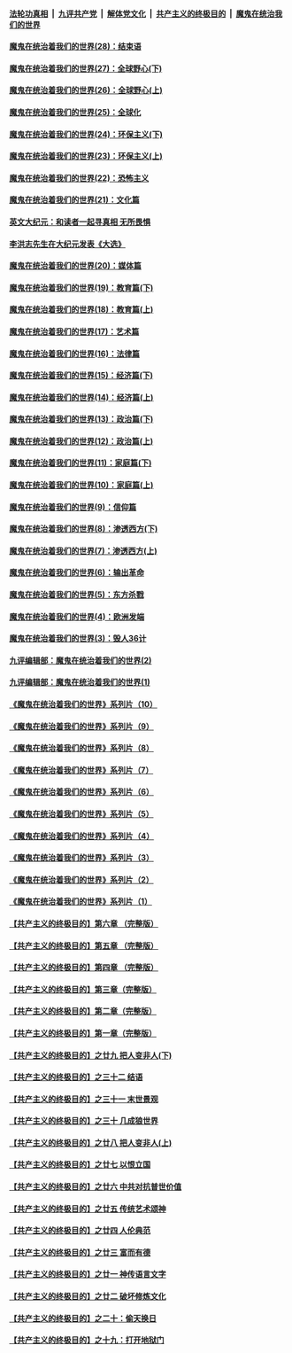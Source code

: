 

####  [法轮功真相](../../../../basic/blob/master/README.md?t=03041901) &nbsp;|&nbsp; [九评共产党](../../../../9ping.md/blob/master/README.md?t=03041901) &nbsp;|&nbsp; [解体党文化](../../../../jtdwh.md/blob/master/README.md?t=03041901)  &nbsp;|&nbsp; [共产主义的终极目的](../../../../gczydzjmd.md/blob/master/README.md?t=03041901) &nbsp;|&nbsp; [魔鬼在统治我们的世界](../../../../mgztzwmdsj.md/blob/master/README.md?t=03041901) 

#### [魔鬼在统治着我们的世界(28)：结束语](../pages/nsc422/n10936246.md?t=03041901) 

#### [魔鬼在统治着我们的世界(27)：全球野心(下)](../pages/nsc422/n10928319.md?t=03041901) 

#### [魔鬼在统治着我们的世界(26)：全球野心(上)](../pages/nsc422/n10900318.md?t=03041901) 

#### [魔鬼在统治着我们的世界(25)：全球化](../pages/nsc422/n10788205.md?t=03041901) 

#### [魔鬼在统治着我们的世界(24)：环保主义(下)](../pages/nsc422/n10695307.md?t=03041901) 

#### [魔鬼在统治着我们的世界(23)：环保主义(上)](../pages/nsc422/n10688613.md?t=03041901) 

#### [魔鬼在统治着我们的世界(22)：恐怖主义](../pages/nsc422/n10614727.md?t=03041901) 

#### [魔鬼在统治着我们的世界(21)：文化篇](../pages/nsc422/n10597706.md?t=03041901) 

#### [英文大纪元：和读者一起寻真相 无所畏惧](../pages/nsc422/n12542027.md?t=03041901) 

#### [李洪志先生在大纪元发表《大选》](../pages/nsc422/n12534746.md?t=03041901) 

#### [魔鬼在统治着我们的世界(20)：媒体篇](../pages/nsc422/n10586579.md?t=03041901) 

#### [魔鬼在统治着我们的世界(19)：教育篇(下)](../pages/nsc422/n10564808.md?t=03041901) 

#### [魔鬼在统治着我们的世界(18)：教育篇(上)](../pages/nsc422/n10526970.md?t=03041901) 

#### [魔鬼在统治着我们的世界(17)：艺术篇](../pages/nsc422/n10499093.md?t=03041901) 

#### [魔鬼在统治着我们的世界(16)：法律篇](../pages/nsc422/n10485969.md?t=03041901) 

#### [魔鬼在统治着我们的世界(15)：经济篇(下)](../pages/nsc422/n10469975.md?t=03041901) 

#### [魔鬼在统治着我们的世界(14)：经济篇(上)](../pages/nsc422/n10457370.md?t=03041901) 

#### [魔鬼在统治着我们的世界(13)：政治篇(下)](../pages/nsc422/n10448270.md?t=03041901) 

#### [魔鬼在统治着我们的世界(12)：政治篇(上)](../pages/nsc422/n10444576.md?t=03041901) 

#### [魔鬼在统治着我们的世界(11)：家庭篇(下)](../pages/nsc422/n10440961.md?t=03041901) 

#### [魔鬼在统治着我们的世界(10)：家庭篇(上)](../pages/nsc422/n10435448.md?t=03041901) 

#### [魔鬼在统治着我们的世界(9)：信仰篇](../pages/nsc422/n10432159.md?t=03041901) 

#### [魔鬼在统治着我们的世界(8)：渗透西方(下)](../pages/nsc422/n10429603.md?t=03041901) 

#### [魔鬼在统治着我们的世界(7)：渗透西方(上)](../pages/nsc422/n10426013.md?t=03041901) 

#### [魔鬼在统治着我们的世界(6)：输出革命](../pages/nsc422/n10421536.md?t=03041901) 

#### [魔鬼在统治着我们的世界(5)：东方杀戮](../pages/nsc422/n10417707.md?t=03041901) 

#### [魔鬼在统治着我们的世界(4)：欧洲发端](../pages/nsc422/n10414890.md?t=03041901) 

#### [魔鬼在统治着我们的世界(3)：毁人36计](../pages/nsc422/n10411583.md?t=03041901) 

#### [九评编辑部：魔鬼在统治着我们的世界(2)](../pages/nsc422/n10410036.md?t=03041901) 

#### [九评编辑部：魔鬼在统治着我们的世界(1)](../pages/nsc422/n10406825.md?t=03041901) 

#### [《魔鬼在统治着我们的世界》系列片（10）](../pages/nsc422/n12292670.md?t=03041901) 

#### [《魔鬼在统治着我们的世界》系列片（9）](../pages/nsc422/n12290859.md?t=03041901) 

#### [《魔鬼在统治着我们的世界》系列片（8）](../pages/nsc422/n12287445.md?t=03041901) 

#### [《魔鬼在统治着我们的世界》系列片（7）](../pages/nsc422/n12283425.md?t=03041901) 

#### [《魔鬼在统治着我们的世界》系列片（6）](../pages/nsc422/n12282314.md?t=03041901) 

#### [《魔鬼在统治着我们的世界》系列片（5）](../pages/nsc422/n12281419.md?t=03041901) 

#### [《魔鬼在统治着我们的世界》系列片（4）](../pages/nsc422/n12274024.md?t=03041901) 

#### [《魔鬼在统治着我们的世界》系列片（3）](../pages/nsc422/n12271322.md?t=03041901) 

#### [《魔鬼在统治着我们的世界》系列片（2）](../pages/nsc422/n12269049.md?t=03041901) 

#### [《魔鬼在统治着我们的世界》系列片（1）](../pages/nsc422/n12267575.md?t=03041901) 

#### [【共产主义的终极目的】第六章 （完整版）](../pages/nsc422/n11428913.md?t=03041901) 

#### [【共产主义的终极目的】第五章 （完整版）](../pages/nsc422/n11428912.md?t=03041901) 

#### [【共产主义的终极目的】第四章 （完整版）](../pages/nsc422/n11428907.md?t=03041901) 

#### [【共产主义的终极目的】第三章（完整版）](../pages/nsc422/n11428848.md?t=03041901) 

#### [【共产主义的终极目的】第二章（完整版）](../pages/nsc422/n11428831.md?t=03041901) 

#### [【共产主义的终极目的】第一章（完整版）](../pages/nsc422/n11417651.md?t=03041901) 

#### [【共产主义的终极目的】之廿九 把人变非人(下)](../pages/nsc422/n11344140.md?t=03041901) 

#### [【共产主义的终极目的】之三十二 结语](../pages/nsc422/n11360535.md?t=03041901) 

#### [【共产主义的终极目的】之三十一 末世景观](../pages/nsc422/n11351129.md?t=03041901) 

#### [【共产主义的终极目的】之三十 几成狼世界](../pages/nsc422/n11348280.md?t=03041901) 

#### [【共产主义的终极目的】之廿八 把人变非人(上)](../pages/nsc422/n11340492.md?t=03041901) 

#### [【共产主义的终极目的】之廿七 以恨立国](../pages/nsc422/n11336944.md?t=03041901) 

#### [【共产主义的终极目的】之廿六 中共对抗普世价值](../pages/nsc422/n11324785.md?t=03041901) 

#### [【共产主义的终极目的】之廿五 传统艺术颂神](../pages/nsc422/n11296396.md?t=03041901) 

#### [【共产主义的终极目的】之廿四 人伦典范](../pages/nsc422/n11296397.md?t=03041901) 

#### [【共产主义的终极目的】之廿三 富而有德](../pages/nsc422/n11283598.md?t=03041901) 

#### [【共产主义的终极目的】之廿一 神传语言文字](../pages/nsc422/n11263265.md?t=03041901) 

#### [【共产主义的终极目的】之廿二 破坏修炼文化](../pages/nsc422/n11245728.md?t=03041901) 

#### [【共产主义的终极目的】之二十：偷天换日](../pages/nsc422/n11238846.md?t=03041901) 

#### [【共产主义的终极目的】之十九：打开地狱门](../pages/nsc422/n11206376.md?t=03041901) 

